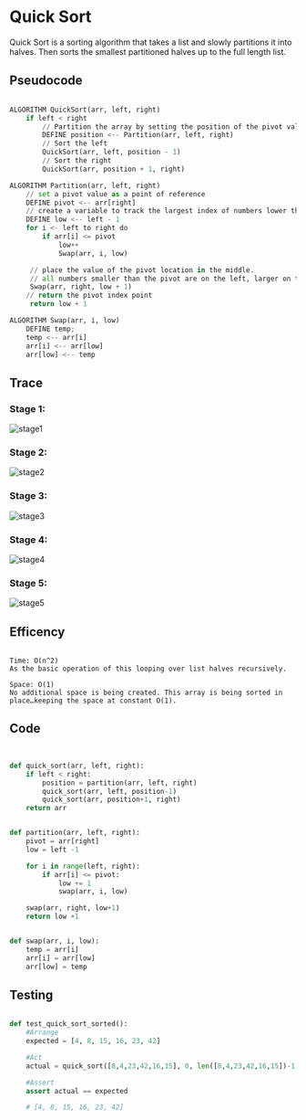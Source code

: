 # Quick Sort

Quick Sort is a sorting algorithm that takes a list and slowly partitions it into halves. Then sorts the smallest partitioned halves up to the full length list.

## Pseudocode

```py

ALGORITHM QuickSort(arr, left, right)
    if left < right
        // Partition the array by setting the position of the pivot value
        DEFINE position <-- Partition(arr, left, right)
        // Sort the left
        QuickSort(arr, left, position - 1)
        // Sort the right
        QuickSort(arr, position + 1, right)

ALGORITHM Partition(arr, left, right)
    // set a pivot value as a point of reference
    DEFINE pivot <-- arr[right]
    // create a variable to track the largest index of numbers lower than the defined pivot
    DEFINE low <-- left - 1
    for i <- left to right do
        if arr[i] <= pivot
            low++
            Swap(arr, i, low)

     // place the value of the pivot location in the middle.
     // all numbers smaller than the pivot are on the left, larger on the right.
     Swap(arr, right, low + 1)
    // return the pivot index point
     return low + 1

ALGORITHM Swap(arr, i, low)
    DEFINE temp;
    temp <-- arr[i]
    arr[i] <-- arr[low]
    arr[low] <-- temp

```

## Trace

### Stage 1:

![stage1](assets/Asset1.png)

### Stage 2:

![stage2](assets/Asset2.png)

### Stage 3:

![stage3](assets/Asset3.png)

### Stage 4:

![stage4](assets/Asset4.png)

### Stage 5:

![stage5](assets/Asset5.png)

## Efficency

```

Time: O(n^2)
As the basic operation of this looping over list halves recursively.

Space: O(1)
No additional space is being created. This array is being sorted in place…keeping the space at constant O(1).

```

## Code

```py


def quick_sort(arr, left, right):
    if left < right:
        position = partition(arr, left, right)
        quick_sort(arr, left, position-1)
        quick_sort(arr, position+1, right)
    return arr


def partition(arr, left, right):
    pivot = arr[right]
    low = left -1

    for i in range(left, right):
        if arr[i] <= pivot:
            low += 1
            swap(arr, i, low)

    swap(arr, right, low+1)
    return low +1


def swap(arr, i, low):
    temp = arr[i]
    arr[i] = arr[low]
    arr[low] = temp

```

## Testing

```py

def test_quick_sort_sorted():
    #Arrange
    expected = [4, 8, 15, 16, 23, 42]

    #Act
    actual = quick_sort([8,4,23,42,16,15], 0, len([8,4,23,42,16,15])-1)

    #Assert
    assert actual == expected

    # [4, 8, 15, 16, 23, 42]

```
